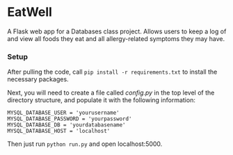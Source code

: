 # EatWell
A Flask web app for a Databases class project. Allows users to keep a log of and view all foods they eat
and all allergy-related symptoms they may have.

### Setup
After pulling the code, call `pip install -r requirements.txt` to install the necessary packages.

Next, you will need to create a file called *config.py* in the top level of the directory structure,
and populate it with the following information:

```
MYSQL_DATABASE_USER = 'yourusername'
MYSQL_DATABASE_PASSWORD = 'yourpassword'
MYSQL_DATABASE_DB = 'yourdatabasename'
MYSQL_DATABASE_HOST = 'localhost' 
```

Then just run `python run.py` and open localhost:5000. 
